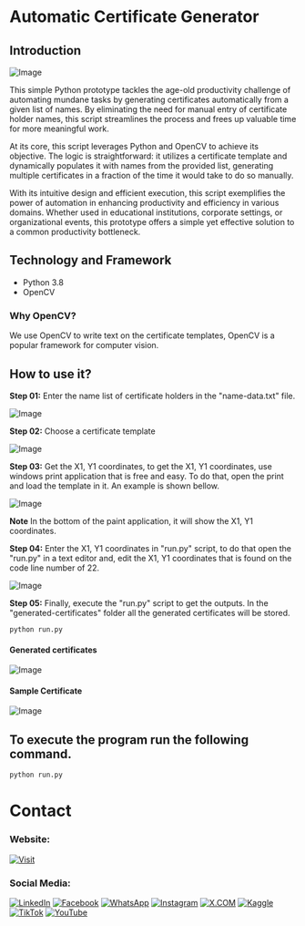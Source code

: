 # Automatic Certificate Generator

## Introduction

![Image](github-readme-contents/banner.png)

This simple Python prototype tackles the age-old productivity challenge of automating mundane tasks by generating certificates automatically from a given list of names. By eliminating the need for manual entry of certificate holder names, this script streamlines the process and frees up valuable time for more meaningful work.

At its core, this script leverages Python and OpenCV to achieve its objective. The logic is straightforward: it utilizes a certificate template and dynamically populates it with names from the provided list, generating multiple certificates in a fraction of the time it would take to do so manually.

With its intuitive design and efficient execution, this script exemplifies the power of automation in enhancing productivity and efficiency in various domains. Whether used in educational institutions, corporate settings, or organizational events, this prototype offers a simple yet effective solution to a common productivity bottleneck.

## Technology and Framework

- Python 3.8
- OpenCV


### Why OpenCV?

We use OpenCV to write text on the certificate templates, OpenCV is a popular framework for computer vision.


## How to use it?

**Step 01:** Enter the name list of certificate holders in the "name-data.txt" file.

![Image](github-readme-contents/name-list.jpg)


**Step 02:** Choose a certificate template

![Image](github-readme-contents/certificate-template.jpg)

**Step 03:** Get the X1, Y1 coordinates, to get the X1, Y1 coordinates, use windows print application that is free and easy. To do that, open the print and load the template in it. An example is shown bellow.

![Image](github-readme-contents/xy-coordinates.gif)

**Note** In the bottom of the paint application, it will show the X1, Y1 coordinates.


**Step 04:** Enter the X1, Y1 coordinates in "run.py" script, to do that open the "run.py" in a text editor and, edit the X1, Y1 coordinates that is found on the code line number of 22.

![Image](github-readme-contents/code.jpg)


**Step 05:** Finally, execute the "run.py" script to get the outputs. In the "generated-certificates" folder all the generated certificates will be stored.

```
python run.py

```


#### Generated certificates

![Image](github-readme-contents/generated-certficiates.jpg)

#### Sample Certificate

![Image](github-readme-contents/sample-certificate.jpg)

## To execute the program run the following command. 

```
python run.py

```

# Contact

### Website: 

[![Visit](https://img.shields.io/badge/Visit%3A%20www.gunarakulan.info-%23E01E5A?style=flat&logo=realm&logoColor=white)](https://www.gunarakulan.info)

### Social Media:

[![LinkedIn](https://img.shields.io/badge/-LinkedIn-0A66C2?style=for-the-badge&logo=linkedin&logoColor=white)](https://www.linkedin.com/in/gunarakulangunaretnam)
[![Facebook](https://img.shields.io/badge/-Facebook-196dcc?style=for-the-badge&logo=facebook&logoColor=white)](https://www.facebook.com/gunarakulangunaretnam)
[![WhatsApp](https://img.shields.io/badge/-WhatsApp-07a647?style=for-the-badge&logo=whatsapp&logoColor=white)](https://wa.me/94740001141?text=WhatsApp%3A%20%2B9740001141)
[![Instagram](https://img.shields.io/badge/-Instagram-bd3651?style=for-the-badge&logo=instagram&logoColor=white)](https://www.instagram.com/gunarakulangunaretnam)
[![X.COM](https://img.shields.io/badge/-X.COM-0066ff?style=for-the-badge&logo=x&logoColor=white)](https://x.com/gunarakulangr)
[![Kaggle](https://img.shields.io/badge/-Kaggle-3295bd?style=for-the-badge&logo=kaggle&logoColor=white)](https://www.kaggle.com/gunarakulangr)
[![TikTok](https://img.shields.io/badge/-TikTok-579ea3?style=for-the-badge&logo=tiktok&logoColor=white)](https://www.tiktok.com/@gunarakulangunaretnam)
[![YouTube](https://img.shields.io/badge/-YouTube-a82121?style=for-the-badge&logo=youtube&logoColor=white)](https://www.youtube.com/channel/UCjMOdgHFAjAdBKiqV8y2Tww)

